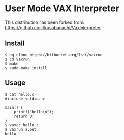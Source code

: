 # User Mode VAX Interpreter

This distribution has been forked from:
https://github.com/kusabanachi/VaxInterpreter

## Install

```
$ hg clone https://bitbucket.org/7shi/vaxrun
$ cd vaxrun
$ make
$ sudo make install
```

## Usage

```
$ cat hello.c
#include <stdio.h>

main() {
    printf("hello\n");
    return 0;
}
$ vaxcc hello.c
$ vaxrun a.out
hello
```
